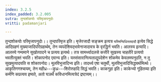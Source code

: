 ```yaml
---
index: 3.2.5
index_padded: 3.2.005
sutra: तुन्दशोकयोः परिमृजापनुदोः
vritti: padamanjari

---
```

तुन्दशोकयोः परिमृजापनुदोः।। तुन्दपरिमृज इति। मृजेरजादौ सङ्क्रम इत्यत्र `यस्मिन्विधिस्तदादौ` इत्येव सिद्धे आदिग्रहणं मुख्याजादिपरिग्रहार्थम्, तेन व्यपदेशिवद्भावेनाजादावत्र के वृरद्धिर्न भवति।
आलस्य इत्यादि। आलस्ये गम्यमाने सुखोत्पादने च प्रत्यय इत्यर्थः। तत्र सामर्थ्यादलसे कर्त्तरि सुखस्य चाहर्तरि प्रत्ययो भवतीत्युक्तं भवति। शोकापनोद एवान्य इति। यस्संसारानित्यताद्युपदेशेन शोकमेव केवलमपनुदति, न तु सुखमुत्पादयति स शोकापनोदः। मूलविभुजादिभ्य इति। तादर्थ्य एषा चतुर्थी, मूलविभुजादिसिद्ध्यर्थमिर्त्थः। आकृतिगणश्चायम्, तेन महीध्र---कुध्र---शिरोरुहादि सिद्धं भवति। काकगुहा इति। काकेभ्यो गूहितव्या इति कर्मणि कप्रत्यय इष्यते, अतो घञर्थे कविधानमित्यत्रेदं द्रष्टव्यम्।।
